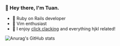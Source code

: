 ### 🤖 Hey there, I'm Tuan.

<!--
**tuang3142/tuang3142** is a ✨ _special_ ✨ repository because its `README.md` (this file) appears on your GitHub profile.

Here are some ideas to get you started:
-->
- 🚀   Ruby on Rails developer
- 🦾   Vim enthusiast
- 🍎   I enjoy [click clacking](https://tuanguyen.com/) and everything hjkl related!

![Anurag's GitHub stats](https://github-readme-stats.vercel.app/api?username=tuang3142&count_private=true&show_icons=true&theme=nord)
